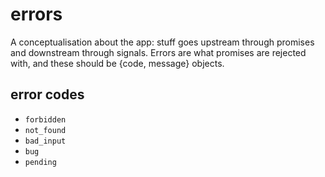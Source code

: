 # errors

A conceptualisation about the app: stuff goes upstream through promises and
downstream through signals. Errors are what promises are rejected with, and
these should be {code, message} objects.


## error codes

* `forbidden`
* `not_found`
* `bad_input`
* `bug`
* `pending`
